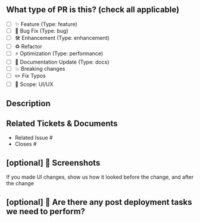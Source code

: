 <!--
     For Work In Progress Pull Requests, please use the Draft PR feature,
     see https://github.blog/2019-02-14-introducing-draft-pull-requests/ for further details.

     For a timely review/response, please avoid force-pushing additional
     commits if your PR already received reviews or comments.

     Before submitting a Pull Request, please ensure you've done the following:
     - 👷‍♀️ Create small PRs. In most cases this will be possible.
     - ✅ Provide tests for your changes.
     - 📝 Use descriptive commit messages.
     - 📗 Update any related documentation and include any relevant screenshots.

     NOTE: If the PR gets "Status: waiting for author" label you can give it back with once done with a `/ready` reply to the PR this will add the "Status: waiting for review" label
-->

## What type of PR is this? (check all applicable)

- [ ] :sparkles: Feature (Type: feature)
- [ ] :bug: Bug Fix (Type: bug)
- [ ] :hammer_and_wrench: Enhancement (Type: enhancement)
- [ ] :recycle: Refactor
- [ ] :zap: Optimization (Type: performance)
- [ ] :memo: Documentation Update (Type: docs)
- [ ] :boom: Breaking changes
- [ ] :pencil2: Fix Typos
- [ ] :lipstick: Scope: UI/UX

## Description

<!--
Describe the contents of the PR here
-->

## Related Tickets & Documents

<!--
For pull requests that relate or close an issue, please include them
below.  We like to follow [Github's guidance on linking issues to pull requests](https://docs.github.com/en/issues/tracking-your-work-with-issues/linking-a-pull-request-to-an-issue).

For example having the text: "closes #1234" would connect the current pull
request to issue 1234.  And when we merge the pull request, Github will
automatically close the issue.
-->

- Related Issue #
- Closes #

## [optional] :camera_flash: Screenshots

If you made UI changes, show us how it looked before the change, and after the change

## [optional] :rocket: Are there any post deployment tasks we need to perform?

